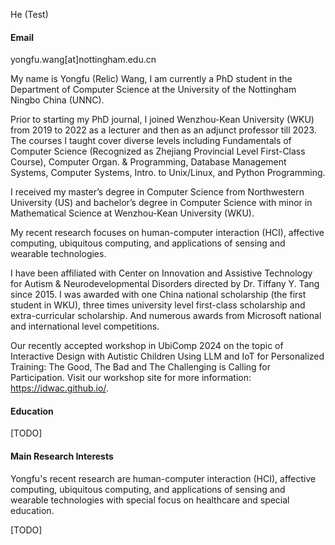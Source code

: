 

<!-- [![senli1073](https://img.shields.io/badge/senli1073-github-blue?logo=github)](https://github.com/senli1073) -->

He (Test)

#### Email
yongfu.wang[at]nottingham.edu.cn

My name is Yongfu (Relic) Wang, I am currently a PhD student in the Department of Computer Science at the University of the Nottingham Ningbo China (UNNC).

Prior to starting my PhD journal, I joined Wenzhou-Kean University (WKU) from 2019 to 2022 as a lecturer and then as an adjunct professor till 2023. The courses I taught cover diverse levels including Fundamentals of Computer Science (Recognized as Zhejiang Provincial Level First-Class Course), Computer Organ. & Programming, Database Management Systems, Computer Systems, Intro. to Unix/Linux, and Python Programming.

I received my master’s degree in Computer Science from Northwestern University (US) and bachelor’s degree in Computer Science with minor in Mathematical Science at Wenzhou-Kean University (WKU).

My recent research focuses on human-computer interaction (HCI), affective computing, ubiquitous computing, and applications of sensing and wearable technologies.

I have been affiliated with Center on Innovation and Assistive Technology for Autism & Neurodevelopmental Disorders directed by Dr. Tiffany Y. Tang since 2015. I was awarded with one China national scholarship (the first student in WKU), three times university level first-class scholarship and extra-curricular scholarship. And numerous awards from Microsoft national and international level competitions.

Our recently accepted workshop in UbiComp 2024 on the topic of Interactive Design with Autistic Children Using LLM and IoT for Personalized Training: The Good, The Bad and The Challenging is Calling for Participation. Visit our workshop site for more information: https://idwac.github.io/.



#### Education
[TODO]

#### Main Research Interests
Yongfu's recent research are human-computer interaction (HCI), affective computing, ubiquitous computing, and applications of sensing and wearable technologies with special focus on healthcare and special education.

[TODO]

